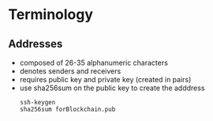 # Terminology

## Addresses
- composed of 26-35 alphanumeric characters
- denotes senders and receivers
- requires public key and private key (created in pairs)
- use sha256sum on the public key to create the adddress
    ```
    ssh-keygen 
    sha256sum forBlockchain.pub
    ```
    




